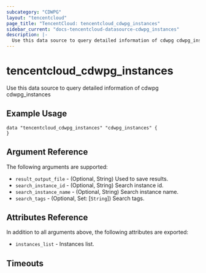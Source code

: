 ```yaml
---
subcategory: "CDWPG"
layout: "tencentcloud"
page_title: "TencentCloud: tencentcloud_cdwpg_instances"
sidebar_current: "docs-tencentcloud-datasource-cdwpg_instances"
description: |-
  Use this data source to query detailed information of cdwpg cdwpg_instances
---
```


# tencentcloud_cdwpg_instances

Use this data source to query detailed information of cdwpg cdwpg_instances

## Example Usage

```hcl
data "tencentcloud_cdwpg_instances" "cdwpg_instances" {
}
```

## Argument Reference

The following arguments are supported:

* `result_output_file` - (Optional, String) Used to save results.
* `search_instance_id` - (Optional, String) Search instance id.
* `search_instance_name` - (Optional, String) Search instance name.
* `search_tags` - (Optional, Set: [`String`]) Search tags.

## Attributes Reference

In addition to all arguments above, the following attributes are exported:

* `instances_list` - Instances list.


## Timeouts

<no value>



